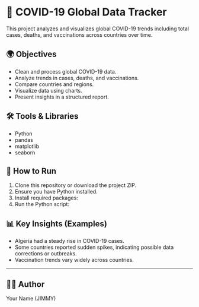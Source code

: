 # 🦠 COVID-19 Global Data Tracker

This project analyzes and visualizes global COVID-19 trends including total cases, deaths, and vaccinations across countries over time.

## 🌍 Objectives
- Clean and process global COVID-19 data.
- Analyze trends in cases, deaths, and vaccinations.
- Compare countries and regions.
- Visualize data using charts.
- Present insights in a structured report.

## 🛠️ Tools & Libraries
- Python
- pandas
- matplotlib
- seaborn

## 🚀 How to Run
1. Clone this repository or download the project ZIP.
2. Ensure you have Python installed.
3. Install required packages:
4. Run the Python script:


## 📊 Key Insights (Examples)
- Algeria had a steady rise in COVID-19 cases.
- Some countries reported sudden spikes, indicating possible data corrections or outbreaks.
- Vaccination trends vary widely across countries.

---

## 👨‍💻 Author
Your Name (JIMMY)

